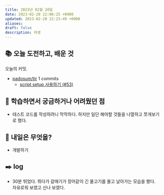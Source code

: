```yaml
---
title: 2023년 02월 20일
date: 2023-02-20 22:06:25 +0900
updated: 2023-02-20 22:23:49 +0900
aliases:
draft: false
description: 야생
---
```


## 📚 오늘 도전하고, 배운 것

<!-- commit -->

오늘의 커밋.

- [padosum/tir](https://github.com/padosum/tir) 1 commits
  - [script setup 사용하기 (#53)](https://github.com/padosum/tir/commit/797a2e4510afca0ddf3efb6a1cee5a4ec23ae99c)
  <!-- commitstop -->

## 🤔 학습하면서 궁금하거나 어려웠던 점

- 테스트 코드를 작성하려니 막막하다. 하지만 일단 해야할 것들을 나열하고 쪼개보기로 했다.

## 🌅 내일은 무엇을?

- 개발하기

## ✒️ log

- 30분 뛰었다. 뛰다가 갈매기가 장어같이 긴 물고기를 물고 날아가는 모습을 봤다. 자유로워 보였고 신나 보였다.
